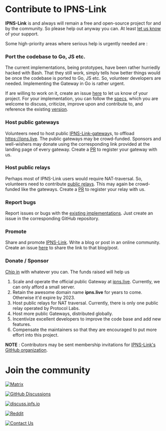 # Contribute to IPNS-Link

**IPNS-Link** is and always will remain a free and open-source project for and by the community. So please help out anyway you can. At least [let us know](mailto:contact@ipns.live) of your support.

Some high-priority areas where serious help is urgently needed are :

### Port the codebase to Go, JS etc.

The current implementations, being prototypes, have been rather hurriedly hacked with Bash. That they still work, simply tells how better things would be once the codebase is ported to Go, JS etc. So, volunteer developers are needed. Implementing the Gateway in Go is rather urgent.

If are willing to work on it, create an issue [here](https://github.com/ipns-link/contribute/issues) to let us know of your project. For your implementation, you can follow the [specs](https://github.com/ipns-link/specs/blob/main/specs.md), which you are welcome to discuss, criticize, improve upon and contribute to, and reference the existing [version](https://github.com/ipns-link/ipns-link-gateway).

### Host public gateways

Volunteers need to host public [IPNS-Link-gateway](https://github.com/ipns-link/ipns-link-gateway)s, to offload https://ipns.live. The public gateways may be crowd-funded. Sponsors and well-wishers may donate using the corresponding link provided at the landing page of every gateway. Create a [PR](https://github.com/ipns-link/gateway-registry/pulls) to register your gateway with us.

### Host public relays

Perhaps most of IPNS-Link users would require NAT-traversal. So, volunteers need to contribute [public relays](https://github.com/ipfs/go-ipfs/blob/master/docs/experimental-features.md#how-to-enable-8). This may again be crowd-funded like the gateways. Create a [PR](https://github.com/ipns-link/gateway-registry/pulls) to register your relay with us.

### Report bugs

Report issues or bugs with the [existing implementations](https://github.com/ipns-link/specs/blob/main/specs.md#implementations). Just create an issue in the corresponding GitHub repository.

### Promote

Share and promote [IPNS-Link](https://github.com/ipns-link/specs). Write a blog or post in an online community. Create an issue [here](https://github.com/ipns-link/contribute/discussions) to share the link to that blog/post.

### Donate / Sponsor

[Chip in](/donate.md) with whatever you can. The funds raised will help us

1. Scale and operate the official public Gateway at [ipns.live](https://www.ipns.live). Currently, we can only afford a small server.
2. Retain the awesome domain name **ipns.live** for years to come. Otherwise it'd expire by 2023.
3. Host public relays for NAT traversal. Currently, there is only one public relay operated by Protocol Labs.
4. Host more public Gateways, distributed globally.
5. Incentivize excellent developers to improve the code base and add new features.
6. Compensate the maintainers so that they are encouraged to put more effort into this project.

**NOTE** : Contributors may be sent membership invitations for [IPNS-Link's GitHub organization](https://github.com/ipns-link).

# Join the community

[![Matrix](https://img.shields.io/badge/Matrix-IPNS--Link-orange)](https://matrix.to/#/#ipns-link:matrix.org) 

[![GitHub Discussions](https://img.shields.io/badge/Github-Discussions-green)](https://github.com/ipns-link/contribute/discussions) 

[![discuss.ipfs.io](https://img.shields.io/badge/Forum-discuss.ipfs.io-pink)](https://discuss.ipfs.io/t/ipns-link-address-expose-dynamic-websites-using-ipns-and-access-them-using-any-gateway/12597) 

[![Reddit](https://img.shields.io/badge/Reddit-r%2Fipns__link-cyan)](https://www.reddit.com/r/ipns_link/) 

[![Contact Us](https://img.shields.io/badge/Email-contact%40ipns.live-blue)](mailto:contact@ipns.live) 

